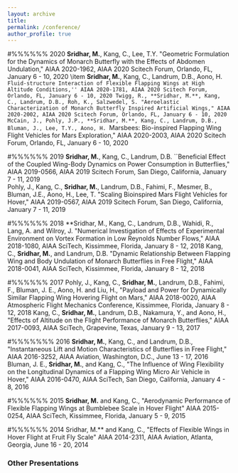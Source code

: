 ```yaml
---
layout: archive
title: 
permalink: /conference/
author_profile: true
---
```



#%%%%%% 2020
**Sridhar, M.**, Kang, C., Lee, T.Y. "Geometric Formulation for the Dynamics of Monarch Butterfly with the Effects of Abdomen Undulation," AIAA 2020-1962, AIAA 2020 Scitech Forum, Orlando, FL, January 6 - 10, 2020
\item **Sridhar, M.**, Kang, C., Landrum, D.B., Aono, H. ``Fluid-structure Interaction of Flexible Flapping Wings at High Altitude Conditions,'' AIAA 2020-1781, AIAA 2020 Scitech Forum, Orlando, FL, January 6 - 10, 2020
Twigg, R., **Sridhar, M.**, Kang, C., Landrum, D.B., Roh, K., Salzwedel, S. "Aeroelastic Characterization of Monarch Butterfly Inspired Artificial Wings," AIAA 2020-2002, AIAA 2020 Scitech Forum, Orlando, FL, January 6 - 10, 2020
McCain, J., Pohly, J.P., **Sridhar, M.**, Kang, C., Landrum, D.B., Bluman, J., Lee, T.Y., Aono, H. ``Marsbees: Bio-inspired Flapping Wing Flight Vehicles for Mars Exploration," AIAA 2020-2003, AIAA 2020 Scitech Forum, Orlando, FL, January 6 - 10, 2020

#%%%%%% 2019
**Sridhar, M.**, Kang, C., Landrum, D.B. ``Beneficial Effect of the Coupled Wing-Body Dynamics on Power Consumption in Butterflies," AIAA 2019-0566, AIAA 2019 Scitech Forum, San Diego, California, January 7 - 11, 2019  
Pohly, J., Kang, C., **Sridhar, M.**, Landrum, D.B., Fahimi, F., Mesmer, B., Bluman, J.E., Aono, H., Lee, T. "Scaling Bioinspired Mars Flight Vehicles for Hover," AIAA 2019-0567, AIAA 2019 Scitech Forum, San Diego, California, January 7 - 11, 2019 

#%%%%%% 2018
**Sridhar, M., Kang, C., Landrum, D.B., Wahidi, R., Lang, A. and Wilroy, J. "Numerical Investigation of Effects of Experimental Environment on Vortex Formation in Low Reynolds Number Flows," AIAA 2018-1080, AIAA SciTech, Kissimmee, Florida, January 8 - 12, 2018
Kang, C., **Sridhar, M.**, and Landrum, D.B. "Dynamic Relationship Between Flapping Wing and Body Undulation of Monarch Butterflies in Free Flight," AIAA 2018-0041, AIAA SciTech, Kissimmee, Florida, January 8 - 12, 2018
 
#%%%%%% 2017
Pohly, J., Kang, C., **Sridhar, M.**, Landrum, D.B., Fahimi, F., Bluman, J. E., Aono, H. and Liu, H., 
  "Payload and Power for Dynamically Similar Flapping Wing Hovering Flight on Mars," AIAA 2018-0020, AIAA Atmospheric Flight Mechanics Conference, Kissimmee, Florida, January 8 - 12, 2018 
Kang, C., **Sridhar, M.**, Landrum, D.B., Nakamura, Y., and Aono, H., "Effects of Altitude on the Flight Performance of Monarch Butterflies," AIAA 2017-0093, AIAA SciTech, Grapevine, Texas, January 9 - 13, 2017
 
#%%%%%%% 2016
**Sridhar, M.**, Kang, C., and Landrum, D.B., "Instantaneous Lift and Motion Characteristics of Butterflies in Free Flight," AIAA 2016-3252, AIAA Aviation, Washington, D.C., June 13 - 17, 2016
Bluman, J. E., **Sridhar, M.**, and Kang, C., "The Influence of Wing Flexibility on the Longitudinal Dynamics of a Flapping Wing Micro Air Vehicle in Hover," AIAA 2016-0470, AIAA SciTech, San Diego, California, January 4 - 8, 2016
 
#%%%%%% 2015
**Sridhar, M.** and Kang, C., "Aerodynamic Performance of Flexible Flapping Wings at Bumblebee Scale in Hover Flight" AIAA 2015-0254, AIAA SciTech, Kissimmee, Florida, January 5 - 9, 2015
 
#%%%%%% 2014
Sridhar, M.** and Kang, C., "Effects of Flexible Wings in Hover Flight at Fruit Fly Scale" AIAA 2014-2311, AIAA Aviation, Atlanta, Georgia, June 16 - 20, 2014


### Other Presentations
